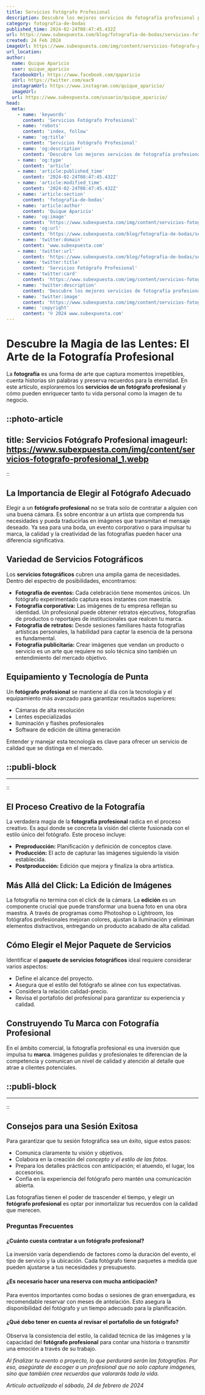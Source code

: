 ```yaml
---
title: Servicios Fotógrafo Profesional
description: Descubre los mejores servicios de fotografía profesional para capturar tus momentos inolvidables con calidad y creatividad.
category: fotografia-de-bodas
published_time: 2024-02-24T08:47:45.432Z
url: https://www.subexpuesta.com/blog/fotografia-de-bodas/servicios-fotografo-profesional
created: 24 Feb 2024
imageUrl: https://www.subexpuesta.com/img/content/servicios-fotografo-profesional_1.webp
url_location:
author:
  name: Quique Aparicio
  user: quique_aparicio
  facebookUrl: https://www.facebook.com/qaparicio
  xUrl: https://twitter.com/eac9
  instagramUrl: https://www.instagram.com/quique_aparicio/
  imageUrl: 
  url: https://www.subexpuesta.com/usuario/quique_aparicio/
head:
  meta:
    - name: 'keywords'
      content: 'Servicios Fotógrafo Profesional'
    - name: 'robots'
      content: 'index, follow'
    - name: 'og:title'
      content: 'Servicios Fotógrafo Profesional'
    - name: 'og:description'
      content: 'Descubre los mejores servicios de fotografía profesional para capturar tus momentos inolvidables con calidad y creatividad.'
    - name: 'og:type'
      content: 'article'
    - name: 'article:published_time'
      content: '2024-02-24T08:47:45.432Z'
    - name: 'article:modified_time'
      content: '2024-02-24T08:47:45.432Z'
    - name: 'article:section'
      content: 'fotografia-de-bodas'
    - name: 'article:author'
      content: 'Quique Aparicio'
    - name: 'og:image'
      content: 'https://www.subexpuesta.com/img/content/servicios-fotografo-profesional_1.webp'
    - name: 'og:url'
      content: 'https://www.subexpuesta.com/blog/fotografia-de-bodas/servicios-fotografo-profesional'
    - name: 'twitter:domain'
      content: 'www.subexpuesta.com'
    - name: 'twitter:url'
      content: 'https://www.subexpuesta.com/blog/fotografia-de-bodas/servicios-fotografo-profesional'
    - name: 'twitter:title'
      content: 'Servicios Fotógrafo Profesional'
    - name: 'twitter:card'
      content: 'https://www.subexpuesta.com/img/content/servicios-fotografo-profesional_1.webp'
    - name: 'twitter:description'
      content: 'Descubre los mejores servicios de fotografía profesional para capturar tus momentos inolvidables con calidad y creatividad.'
    - name: 'twitter:image'
      content: 'https://www.subexpuesta.com/img/content/servicios-fotografo-profesional_1.webp'
    - name: 'copyright'
      content: '© 2024 www.subexpuesta.com'
---
```

# Descubre la Magia de las Lentes: El Arte de la Fotografía Profesional

La **fotografía** es una forma de arte que captura momentos irrepetibles, cuenta historias sin palabras y preserva recuerdos para la eternidad. En este artículo, exploraremos los **servicios de un fotógrafo profesional** y cómo pueden enriquecer tanto tu vida personal como la imagen de tu negocio.


::photo-article
---
title: Servicios Fotógrafo Profesional
imageurl: https://www.subexpuesta.com/img/content/servicios-fotografo-profesional_1.webp
---
::


## La Importancia de Elegir al Fotógrafo Adecuado

Elegir a un **fotógrafo profesional** no se trata solo de contratar a alguien con una buena cámara. Es sobre encontrar a un artista que comprenda tus necesidades y pueda traducirlas en imágenes que transmitan el mensaje deseado. Ya sea para una boda, un evento corporativo o para impulsar tu marca, la calidad y la creatividad de las fotografías pueden hacer una diferencia significativa.

## Variedad de Servicios Fotográficos

Los **servicios fotográficos** cubren una amplia gama de necesidades. Dentro del espectro de posibilidades, encontramos:

- **Fotografía de eventos:** Cada celebración tiene momentos únicos. Un fotógrafo experimentado captura esos instantes con maestría.
- **Fotografía corporativa:** Las imágenes de tu empresa reflejan su identidad. Un profesional puede obtener retratos ejecutivos, fotografías de productos o reportajes de institucionales que realcen tu marca.
- **Fotografía de retratos:** Desde sesiones familiares hasta fotografías artísticas personales, la habilidad para captar la esencia de la persona es fundamental.
- **Fotografía publicitaria:** Crear imágenes que vendan un producto o servicio es un arte que requiere no solo técnica sino también un entendimiento del mercado objetivo.

## Equipamiento y Tecnología de Punta

Un **fotógrafo profesional** se mantiene al día con la tecnología y el equipamiento más avanzado para garantizar resultados superiores:

- Cámaras de alta resolución
- Lentes especializadas
- Iluminación y flashes profesionales
- Software de edición de última generación

Entender y manejar esta tecnología es clave para ofrecer un servicio de calidad que se distinga en el mercado.


  ::publi-block
  ---
  ---
  ::
  
  
## El Proceso Creativo de la Fotografía

La verdadera magia de la **fotografía profesional** radica en el proceso creativo. Es aquí donde se concreta la visión del cliente fusionada con el estilo único del fotógrafo. Este proceso incluye:

- **Preproducción:** Planificación y definición de conceptos clave.
- **Producción:** El acto de capturar las imágenes siguiendo la visión establecida.
- **Postproducción:** Edición que mejora y finaliza la obra artística.

## Más Allá del Click: La Edición de Imágenes

La fotografía no termina con el click de la cámara. La **edición** es un componente crucial que puede transformar una buena foto en una obra maestra. A través de programas como Photoshop o Lightroom, los fotógrafos profesionales mejoran colores, ajustan la iluminación y eliminan elementos distractivos, entregando un producto acabado de alta calidad.

## Cómo Elegir el Mejor Paquete de Servicios

Identificar el **paquete de servicios fotográficos** ideal requiere considerar varios aspectos:

- Define el alcance del proyecto.
- Asegura que el estilo del fotógrafo se alinee con tus expectativas.
- Considera la relación calidad-precio.
- Revisa el portafolio del profesional para garantizar su experiencia y calidad.

## Construyendo Tu Marca con Fotografía Profesional

En el ámbito comercial, la fotografía profesional es una inversión que impulsa tu **marca**. Imágenes pulidas y profesionales te diferencian de la competencia y comunican un nivel de calidad y atención al detalle que atrae a clientes potenciales.


  ::publi-block
  ---
  ---
  ::
  
  
## Consejos para una Sesión Exitosa

Para garantizar que tu sesión fotográfica sea un éxito, sigue estos pasos:

- Comunica claramente tu visión y objetivos.
- Colabora en la creación del *concepto y el estilo de las fotos*.
- Prepara los detalles prácticos con anticipación; el atuendo, el lugar, los accesorios.
- Confía en la experiencia del fotógrafo pero mantén una comunicación abierta.

Las fotografías tienen el poder de trascender el tiempo, y elegir un **fotógrafo profesional** es optar por inmortalizar tus recuerdos con la calidad que merecen.

### Preguntas Frecuentes
#### ¿Cuánto cuesta contratar a un fotógrafo profesional?
La inversión varía dependiendo de factores como la duración del evento, el tipo de servicio y la ubicación. Cada fotógrafo tiene paquetes a medida que pueden ajustarse a tus necesidades y presupuesto.

#### ¿Es necesario hacer una reserva con mucha anticipación?
Para eventos importantes como bodas o sesiones de gran envergadura, es recomendable reservar con meses de antelación. Esto asegura la disponibilidad del fotógrafo y un tiempo adecuado para la planificación.

#### ¿Qué debo tener en cuenta al revisar el portafolio de un fotógrafo?
Observa la consistencia del estilo, la calidad técnica de las imágenes y la capacidad del **fotógrafo profesional** para contar una historia o transmitir una emoción a través de su trabajo.

*Al finalizar tu evento o proyecto, lo que perdurará serán las fotografías. Por eso, asegúrate de escoger a un profesional que no solo capture imágenes, sino que también cree recuerdos que valorarás toda la vida.*

_Artículo actualizado el sábado, 24 de febrero de 2024_